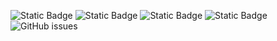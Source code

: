 ![Static Badge](https://img.shields.io/badge/blacklists-60-000000) ![Static Badge](https://img.shields.io/badge/blacklisted-2603522-cc0000) ![Static Badge](https://img.shields.io/badge/whitelisted-2245-00CC00) ![Static Badge](https://img.shields.io/badge/streaming_blacklist-28107-000000) ![GitHub issues](https://img.shields.io/github/issues/fabriziosalmi/blacklists)
